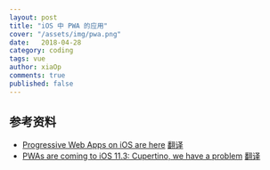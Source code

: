 ```yaml
---
layout: post
title: "iOS 中 PWA 的应用"
cover: "/assets/img/pwa.png"
date:   2018-04-28
category: coding
tags: vue
author: xiaOp
comments: true
published: false
---
```


## 参考资料

* [Progressive Web Apps on iOS are here](https://medium.com/@firt/progressive-web-apps-on-ios-are-here-d00430dee3a7) [翻译](https://zhuanlan.zhihu.com/p/35152423)
* [PWAs are coming to iOS 11.3: Cupertino, we have a problem](https://medium.com/@firt/pwas-are-coming-to-ios-11-3-cupertino-we-have-a-problem-2ff49fd7d6ea)
[翻译](https://zhuanlan.zhihu.com/p/33727979)
